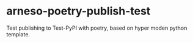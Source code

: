 # arneso-poetry-publish-test
Test publishing to Test-PyPI with poetry, based on hyper moden python template.
